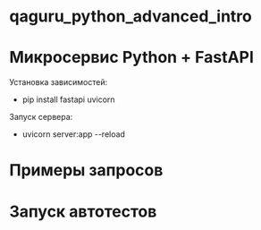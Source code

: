 # qaguru_python_advanced_intro
# Микросервис Python + FastAPI
Установка зависимостей:
- pip install fastapi uvicorn

Запуск сервера:
- uvicorn server:app --reload

# Примеры запросов

# Запуск автотестов
